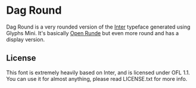 # Dag Round

Dag Round is a very rounded version of the [Inter](https://rsms.me/inter/) typeface generated using Glyphs Mini. It's basically [Open Runde](https://github.com/lauridskern/open-runde/tree/main) but even more round and has a display version.

## License

This font is extremely heavily based on Inter, and is licensed under OFL 1.1. You can use it for almost anything, please read LICENSE.txt for more info.
